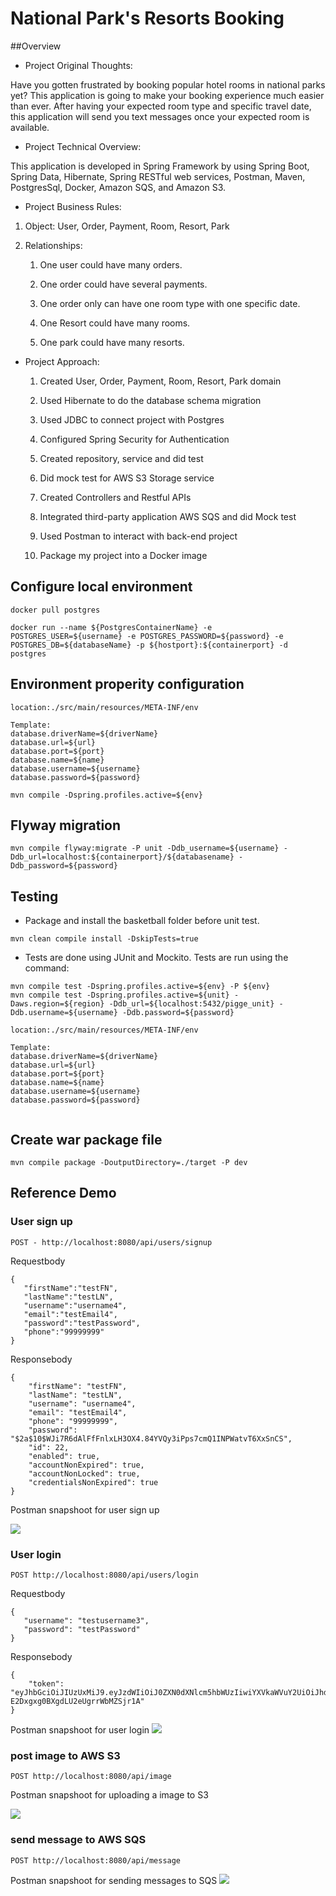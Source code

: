 
# National Park's Resorts Booking

##Overview

* Project Original Thoughts:


Have you gotten frustrated by booking popular hotel rooms in national parks yet? This application is going to make your booking experience much easier than ever.
After having your expected room type and specific travel date, this application will send you text messages once your expected room is available.


* Project Technical Overview:

This application is developed in Spring Framework by using Spring Boot, Spring Data, Hibernate, Spring RESTful web services, Postman, Maven, PostgresSql, Docker, Amazon SQS, and Amazon S3.


* Project Business Rules:

 1. Object: User, Order, Payment, Room, Resort, Park

 2. Relationships:
 
    1. One user could have many orders.
    
    1. One order could have several payments.
    
    1. One order only can have one room type with one specific date.
    
    1. One Resort could have many rooms.
    
    1. One park could have many resorts.
    
* Project Approach:

    1. Created User, Order, Payment, Room, Resort, Park domain

    1. Used Hibernate to do the database schema migration

    1. Used JDBC to connect project with Postgres

    1. Configured Spring Security for Authentication

    1. Created repository, service and did test

    1. Did mock test for AWS S3 Storage service

    1. Created Controllers and Restful APIs

    1. Integrated third-party application AWS SQS and did Mock test

    1. Used Postman to interact with back-end project

    1. Package my project into a Docker image

## Configure local environment

```
docker pull postgres

docker run --name ${PostgresContainerName} -e POSTGRES_USER=${username} -e POSTGRES_PASSWORD=${password} -e POSTGRES_DB=${databaseName} -p ${hostport}:${containerport} -d postgres
```
## Environment properity configuration

```
location:./src/main/resources/META-INF/env
   
Template:
database.driverName=${driverName}
database.url=${url}
database.port=${port}
database.name=${name}
database.username=${username}
database.password=${password}
   
mvn compile -Dspring.profiles.active=${env}
```

## Flyway migration

```$xslt
mvn compile flyway:migrate -P unit -Ddb_username=${username} -Ddb_url=localhost:${containerport}/${databasename} -Ddb_password=${password} 
```

## Testing
* Package and install the basketball folder before unit test.

```mvn clean compile install -DskipTests=true```
* Tests are done using JUnit and Mockito. Tests are run using the command:
```$xslt
mvn compile test -Dspring.profiles.active=${env} -P ${env}
mvn compile test -Dspring.profiles.active=${unit} -Daws.region=${region} -Ddb_url=${localhost:5432/pigge_unit} -Ddb.username=${username} -Ddb.password=${password} 
```
```$xslt
location:./src/main/resources/META-INF/env

Template:
database.driverName=${driverName}
database.url=${url}
database.port=${port}
database.name=${name}
database.username=${username}
database.password=${password}


```

## Create war package file
```$xslt
mvn compile package -DoutputDirectory=./target -P dev
```
## Reference Demo
### User sign up
```$xslt
POST - http://localhost:8080/api/users/signup
```
 Requestbody
 ```$xslt
{
	"firstName":"testFN",
	"lastName":"testLN",
	"username":"username4",
	"email":"testEmail4",
	"password":"testPassword",
	"phone":"99999999"
}
```

 Responsebody
```$xslt
{
    "firstName": "testFN",
    "lastName": "testLN",
    "username": "username4",
    "email": "testEmail4",
    "phone": "99999999",
    "password": "$2a$10$WJi7R6dAlFfFnlxLH3OX4.84YVQy3iPps7cmQ1INPWatvT6XxSnCS",
    "id": 22,
    "enabled": true,
    "accountNonExpired": true,
    "accountNonLocked": true,
    "credentialsNonExpired": true
}
```
Postman snapshoot for user sign up

![](https://github.com/di1025/NationalResortBooking/blob/master/READMESnapshoot/sign%20up.png?raw=true)

### User login

```$xslt
POST http://localhost:8080/api/users/login
```
 Requestbody
 ```$xslt
{ 
	"username": "testusername3",
	"password": "testPassword"
}
```
Responsebody
```$xslt
{
    "token": "eyJhbGciOiJIUzUxMiJ9.eyJzdWIiOiJ0ZXN0dXNlcm5hbWUzIiwiYXVkaWVuY2UiOiJhdWRpZW5jZSIsImNyZWF0ZWQiOjE1NTMwMTEyNTE4NzcsImV4cCI6MTU1MzA5NzY1MX0.jV0e6fHC1JLxSfoNtAaVqL4ouKyNswnA3m4oGHCVj5V6vdrwmHB0glAx-E2Dxgxg0BXgdLU2eUgrrWbMZSjr1A"
}
```

Postman snapshoot for user login
![](https://github.com/di1025/NationalResortBooking/blob/master/READMESnapshoot/user%20login%20.png?raw=true)

### post image to AWS S3

```$xslt
POST http://localhost:8080/api/image
```
Postman snapshoot for uploading a image to S3

![](https://github.com/di1025/NationalResortBooking/blob/master/READMESnapshoot/AWS%20S3.png?raw=true)

### send message to AWS SQS

```$xslt
POST http://localhost:8080/api/message
```

Postman snapshoot for sending messages to SQS
![](https://github.com/di1025/NationalResortBooking/blob/master/READMESnapshoot/SQS%20consumer.png?raw=true)

